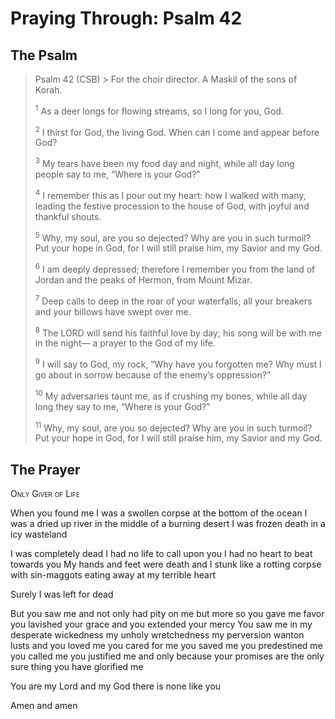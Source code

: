 # Praying Through: Psalm 42

## The Psalm

>Psalm 42 (CSB)  >
><sup></sup> For the choir director. A Maskil of the sons of Korah. 
>
><sup>1</sup> As a deer longs for flowing streams, so I long for you, God. 
>
><sup>2</sup> I thirst for God, the living God. When can I come and appear before God? 
>
><sup>3</sup> My tears have been my food day and night, while all day long people say to me, “Where is your God?” 
>
><sup>4</sup> I remember this as I pour out my heart: how I walked with many, leading the festive procession to the house of God, with joyful and thankful shouts. 
>
><sup>5</sup> Why, my soul, are you so dejected? Why are you in such turmoil? Put your hope in God, for I will still praise him, my Savior and my God. 
>
><sup>6</sup> I am deeply depressed; therefore I remember you from the land of Jordan and the peaks of Hermon, from Mount Mizar. 
>
><sup>7</sup> Deep calls to deep in the roar of your waterfalls; all your breakers and your billows have swept over me. 
>
><sup>8</sup> The LORD will send his faithful love by day; his song will be with me in the night— a prayer to the God of my life. 
>
><sup>9</sup> I will say to God, my rock, “Why have you forgotten me? Why must I go about in sorrow because of the enemy’s oppression?” 
>
><sup>10</sup> My adversaries taunt me, as if crushing my bones, while all day long they say to me, “Where is your God?” 
>
><sup>11</sup> Why, my soul, are you so dejected? Why are you in such turmoil? Put your hope in God, for I will still praise him, my Savior and my God.

## The Prayer

<div style="font-variant: small-caps;">
Only Giver of Life
</div>


When you found me
  I was a swollen corpse
  at the bottom of the ocean
  I was a dried up river
  in the middle of a burning desert
  I was frozen death
  in a icy wasteland

I was completely dead
  I had no life to call upon you
  I had no heart to beat towards you
  My hands and feet were death
  and I stunk like a rotting corpse
  with sin-maggots eating 
  away at my terrible heart

Surely I was left for dead

But you saw me
  and not only had pity on me
  but more so
  you gave me favor
  you lavished your grace
  and you extended your mercy
  You saw me
  in my desperate wickedness
  my unholy wretchedness
  my perversion wanton lusts
  and you loved me
  you cared for me
  you saved me
  you predestined me
  you called me
  you justified me
  and only because your promises
  are the only sure thing 
  you have glorified me

You are my Lord and my God
  there is none like you

Amen and amen
